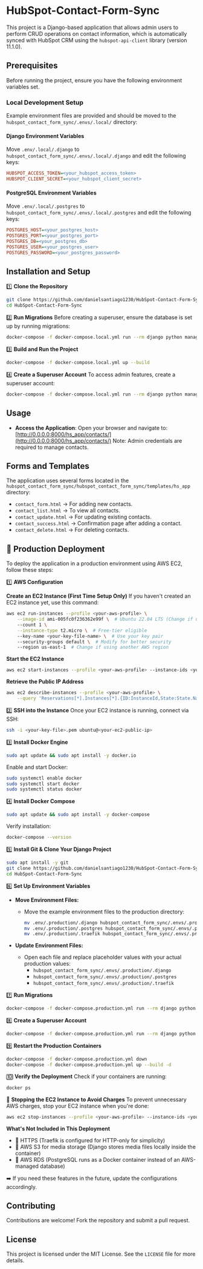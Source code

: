 # HubSpot-Contact-Form-Sync

This project is a Django-based application that allows admin users to perform CRUD operations on contact information, which is automatically synced with HubSpot CRM using the `hubspot-api-client` library (version 11.1.0).

## Prerequisites

Before running the project, ensure you have the following environment variables set.

### Local Development Setup
Example environment files are provided and should be moved to the `hubspot_contact_form_sync/.envs/.local/` directory:

#### Django Environment Variables
Move `.env/.local/.django` to `hubspot_contact_form_sync/.envs/.local/.django` and edit the following keys:

```ini
HUBSPOT_ACCESS_TOKEN=<your_hubspot_access_token>
HUBSPOT_CLIENT_SECRET=<your_hubspot_client_secret>
```

#### PostgreSQL Environment Variables
Move `.env/.local/.postgres` to `hubspot_contact_form_sync/.envs/.local/.postgres` and edit the following keys:

```ini
POSTGRES_HOST=<your_postgres_host>
POSTGRES_PORT=<your_postgres_port>
POSTGRES_DB=<your_postgres_db>
POSTGRES_USER=<your_postgres_user>
POSTGRES_PASSWORD=<your_postgres_password>
```

## Installation and Setup

1️⃣ **Clone the Repository**

```sh
git clone https://github.com/danielsantiago1230/HubSpot-Contact-Form-Sync.git
cd HubSpot-Contact-Form-Sync
```

2️⃣ **Run Migrations**
Before creating a superuser, ensure the database is set up by running migrations:

```sh
docker-compose -f docker-compose.local.yml run --rm django python manage.py migrate
```

3️⃣ **Build and Run the Project**

```sh
docker-compose -f docker-compose.local.yml up --build
```

4️⃣ **Create a Superuser Account**
To access admin features, create a superuser account:

```sh
docker-compose -f docker-compose.local.yml run --rm django python manage.py createsuperuser
```

## Usage

- **Access the Application**:
  Open your browser and navigate to:
  [http://0.0.0.0:8000/hs_app/contacts/](http://0.0.0.0:8000/hs_app/contacts/)
  Note: Admin credentials are required to manage contacts.

## Forms and Templates

The application uses several forms located in the `hubspot_contact_form_sync/hubspot_contact_form_sync/templates/hs_app` directory:

- `contact_form.html` → For adding new contacts.
- `contact_list.html` → To view all contacts.
- `contact_update.html` → For updating existing contacts.
- `contact_success.html` → Confirmation page after adding a contact.
- `contact_delete.html` → For deleting contacts.

## 🚀 Production Deployment

To deploy the application in a production environment using AWS EC2, follow these steps:

1️⃣ **AWS Configuration**

**Create an EC2 Instance (First Time Setup Only)**
If you haven't created an EC2 instance yet, use this command:

```sh
aws ec2 run-instances --profile <your-aws-profile> \
    --image-id ami-005fc0f236362e99f \  # Ubuntu 22.04 LTS (Change if using another region)
    --count 1 \
    --instance-type t2.micro \  # Free-tier eligible
    --key-name <your-key-file-name> \  # Use your key pair
    --security-groups default \  # Modify for better security
    --region us-east-1  # Change if using another AWS region
```

**Start the EC2 Instance**

```sh
aws ec2 start-instances --profile <your-aws-profile> --instance-ids <your-instance-id>
```

**Retrieve the Public IP Address**

```sh
aws ec2 describe-instances --profile <your-aws-profile> \
    --query 'Reservations[*].Instances[*].{ID:InstanceId,State:State.Name,PublicIP:PublicIpAddress}'
```

2️⃣ **SSH into the Instance**
Once your EC2 instance is running, connect via SSH:

```sh
ssh -i <your-key-file>.pem ubuntu@<your-ec2-public-ip>
```

3️⃣ **Install Docker Engine**

```sh
sudo apt update && sudo apt install -y docker.io
```

Enable and start Docker:

```sh
sudo systemctl enable docker
sudo systemctl start docker
sudo systemctl status docker
```

4️⃣ **Install Docker Compose**

```sh
sudo apt update && sudo apt install -y docker-compose
```

Verify installation:

```sh
docker-compose --version
```

5️⃣ **Install Git & Clone Your Django Project**

```sh
sudo apt install -y git
git clone https://github.com/danielsantiago1230/HubSpot-Contact-Form-Sync.git
cd HubSpot-Contact-Form-Sync
```

6️⃣ **Set Up Environment Variables**

- **Move Environment Files:**
  - Move the example environment files to the production directory:
    ```sh
    mv .env/.production/.django hubspot_contact_form_sync/.envs/.production/.django
    mv .env/.production/.postgres hubspot_contact_form_sync/.envs/.production/.postgres
    mv .env/.production/.traefik hubspot_contact_form_sync/.envs/.production/.traefik
    ```

- **Update Environment Files:**
  - Open each file and replace placeholder values with your actual production values:
    - `hubspot_contact_form_sync/.envs/.production/.django`
    - `hubspot_contact_form_sync/.envs/.production/.postgres`
    - `hubspot_contact_form_sync/.envs/.production/.traefik`

7️⃣ **Run Migrations**

```sh
docker-compose -f docker-compose.production.yml run --rm django python manage.py migrate
```

8️⃣ **Create a Superuser Account**

```sh
docker-compose -f docker-compose.production.yml run --rm django python manage.py createsuperuser
```

9️⃣ **Restart the Production Containers**

```sh
docker-compose -f docker-compose.production.yml down
docker-compose -f docker-compose.production.yml up --build -d
```

🔟 **Verify the Deployment**
Check if your containers are running:

```sh
docker ps
```

🛑 **Stopping the EC2 Instance to Avoid Charges**
To prevent unnecessary AWS charges, stop your EC2 instance when you're done:

```sh
aws ec2 stop-instances --profile <your-aws-profile> --instance-ids <your-instance-id>
```

**What's Not Included in This Deployment**

- 🚫 HTTPS (Traefik is configured for HTTP-only for simplicity)
- 🚫 AWS S3 for media storage (Django stores media files locally inside the container)
- 🚫 AWS RDS (PostgreSQL runs as a Docker container instead of an AWS-managed database)

➡️ If you need these features in the future, update the configurations accordingly.

## Contributing

Contributions are welcome! Fork the repository and submit a pull request.

## License

This project is licensed under the MIT License. See the `LICENSE` file for more details.
